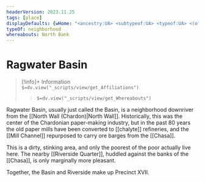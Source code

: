 ```yaml
---
headerVersion: 2023.11.25
tags: [place]
displayDefaults: {wHome: "<ancestry:UA> <subtypeof:UA> <typeof:UA> <(of )primary> <home:3Fq>", defArt: ""}
typeOf: neighborhood
whereabouts: North Bank
---
```

# Ragwater Basin
>[!info]+ Information  
> `$=dv.view("_scripts/view/get_Affiliations")`  
>> `$=dv.view("_scripts/view/get_Whereabouts")`

Ragwater Basin, usually just called the Basin, is a neighborhood downriver from the [[North Wall (Chardon)|North Wall]]. Historically, this was the center of the Chardonian paper-making industry, but in the past 80 years the old paper mills have been converted to [[chalyte]] refineries, and the [[Mill Channel]] repurposed to carry ore barges from the [[Chasa]]. 

This is a dirty, stinking area, and only the poorest of the poor actually live here. The nearby [[Riverside Quarter]], huddled against the banks of the [[Chasa]], is only marginally more pleasant. 

Together, the Basin and Riverside make up Precinct XVII.  